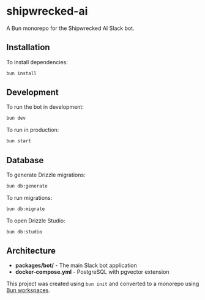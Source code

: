 # shipwrecked-ai

A Bun monorepo for the Shipwrecked AI Slack bot.

## Installation

To install dependencies:

```bash
bun install
```

## Development

To run the bot in development:

```bash
bun dev
```

To run in production:

```bash
bun start
```

## Database

To generate Drizzle migrations:

```bash
bun db:generate
```

To run migrations:

```bash
bun db:migrate
```

To open Drizzle Studio:

```bash
bun db:studio
```

## Architecture

- **packages/bot/** - The main Slack bot application
- **docker-compose.yml** - PostgreSQL with pgvector extension

This project was created using `bun init` and converted to a monorepo using [Bun workspaces](https://bun.sh/guides/install/workspaces).
